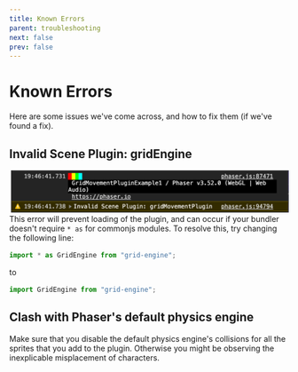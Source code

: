 ```yaml
---
title: Known Errors
parent: troubleshooting
next: false
prev: false
---
```


# Known Errors

Here are some issues we've come across, and how to fix them (if we've found a fix).

## Invalid Scene Plugin: gridEngine

![Invalid Scene Plugin: gridEngine error screenshot](../../img/PGMPnotFound.png)
This error will prevent loading of the plugin, and can occur if your bundler doesn't require `* as` for commonjs modules. To resolve this, try changing the following line:

```javascript
import * as GridEngine from "grid-engine";
```

to

```javascript
import GridEngine from "grid-engine";
```

## Clash with Phaser's default physics engine

Make sure that you disable the default physics engine's collisions for all the sprites that you add to the plugin. Otherwise you might be observing the inexplicable misplacement of characters.
